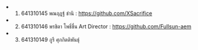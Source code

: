 - 1. 641310145 พณฤฏฐ์ ชำนิ : https://github.com/XSacrifice
- 2. 641310146 พรชิตา โพธิ์ชื่น Art Director : https://github.com/Fullsun-aem
- 3. 641310149 ภูรี ศุภกิตติพันธุ์
